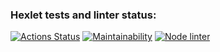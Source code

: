 ### Hexlet tests and linter status:
[![Actions Status](https://github.com/anvlbl/backend-project-lvl1/workflows/hexlet-check/badge.svg)](https://github.com/anvlbl/backend-project-lvl1/actions)
[![Maintainability](https://api.codeclimate.com/v1/badges/a99a88d28ad37a79dbf6/maintainability)](https://codeclimate.com/github/codeclimate/codeclimate/maintainability)
[![Node linter](https://github.com/anvlbl/backend-project-lvl1/workflows/Node-linter-check/badge.svg)](https://github.com/anvlbl/backend-project-lvl1/actions)